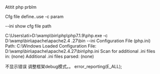 Atitit php prblm

Cfg file define..use -c param  

--ini  show cfg file path


C:\Users\ati>D:\wamp\bin\php\php7.1.9\php.exe  -c   D:\wamp\bin\apache\apache2.4
.27\bin --ini
Configuration File (php.ini) Path: C:\Windows
Loaded Configuration File:         D:\wamp\bin\apache\apache2.4.27\bin\php.ini
Scan for additional .ini files in: (none)
Additional .ini files parsed:      (none)

不显示错误
调整框架debug模式。。
error_reporting(E_ALL);

